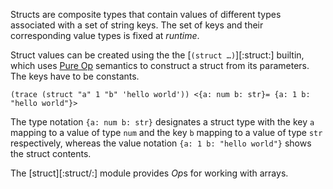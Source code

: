 Structs are composite types that contain values of different types associated
with a set of string keys. The set of keys and their corresponding value types
is fixed at *runtime*.

Struct values can be created using the the [`(struct …)`][:struct:] builtin,
which uses [Pure Op](04-2_pure-operators.html) semantics to construct a struct
from its parameters. The keys have to be constants.

    (trace (struct "a" 1 "b" 'hello world')) <{a: num b: str}= {a: 1 b: "hello world"}>

The type notation `{a: num b: str}` designates a struct type with the key `a`
mapping to a value of type `num` and the key `b` mapping to a value of type
`str` respectively, whereas the value notation `{a: 1 b: "hello world"}` shows
the struct contents.

The [struct][:struct/:] module provides *Op*s for working with arrays.
